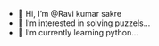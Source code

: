 - 👋 Hi, I’m @Ravi kumar sakre
- 👀 I’m interested in solving puzzels...
- 🌱 I’m currently learning python...
  

<!---
Ravikumarsakre3596/Ravikumarsakre3596 is a ✨ special ✨ repository because its `README.md` (this file) appears on your GitHub profile.
You can click the Preview link to take a look at your changes.
--->
